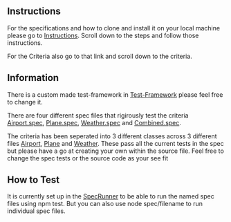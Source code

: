 ## Instructions

For the specifications and how to clone and install it on your local machine please go to [Instructions](https://github.com/namcap1/airport-challenge/blob/main/instructions.md). Scroll down to the steps and follow those instructions. 

For the Criteria also go to that link and scroll down to the criteria.

## Information

There is a custom made test-framework in [Test-Framework](https://github.com/namcap1/airport-challenge/blob/main/test_framwork.js) please feel free to change it.

There are four different spec files that rigirously test the criteria [Airport.spec](https://github.com/namcap1/airport-challenge/blob/main/spec/airport.spec.js), [Plane.spec](https://github.com/namcap1/airport-challenge/blob/main/spec/plane.spec.js), [Weather.spec](https://github.com/namcap1/airport-challenge/blob/main/spec/weather.spec.js) and [Combined.spec](https://github.com/namcap1/airport-challenge/blob/main/spec/combined.spec.js). 

The criteria has been seperated into 3 different classes across 3 different files [Airport](https://github.com/namcap1/airport-challenge/blob/main/src/airport.js), [Plane](https://github.com/namcap1/airport-challenge/blob/main/src/plane.js) and 
[Weather](https://github.com/namcap1/airport-challenge/blob/main/src/weather.js). These pass all the current tests in the spec but please have a go at creating your own within the source file. Feel free to change the spec tests or the source code as your see fit

## How to Test

It is currently set up in the [SpecRunner](https://github.com/namcap1/airport-challenge/blob/main/specRunner.js) to be able to run the named spec files using npm test. But you can also use node spec/filename to run individual spec files.

